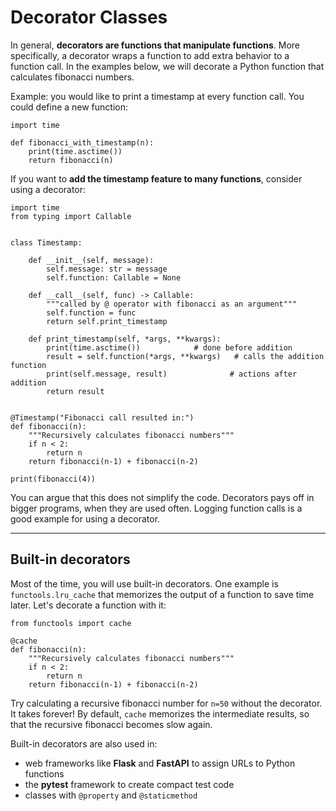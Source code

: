 Decorator Classes
=================

In general, **decorators are functions that manipulate functions**. More
specifically, a decorator wraps a function to add extra behavior to a
function call. In the examples below, we will decorate a Python function
that calculates fibonacci numbers.

Example: you would like to print a timestamp at every function call. You could define a new
function:

``` {.sourceCode .python3}
import time

def fibonacci_with_timestamp(n):
    print(time.asctime())
    return fibonacci(n)
```

If you want to **add the timestamp feature to many functions**, consider
using a decorator:

``` {.sourceCode .python3}
import time
from typing import Callable


class Timestamp:

    def __init__(self, message):
        self.message: str = message
        self.function: Callable = None

    def __call__(self, func) -> Callable:
        """called by @ operator with fibonacci as an argument"""
        self.function = func
        return self.print_timestamp

    def print_timestamp(self, *args, **kwargs):
        print(time.asctime())            # done before addition
        result = self.function(*args, **kwargs)   # calls the addition function
        print(self.message, result)              # actions after addition
        return result


@Timestamp("Fibonacci call resulted in:")
def fibonacci(n):
    """Recursively calculates fibonacci numbers"""
    if n < 2:
        return n
    return fibonacci(n-1) + fibonacci(n-2)

print(fibonacci(4))
```

You can argue that this does not simplify the code. Decorators pays off
in bigger programs, when they are used often. Logging function calls is
a good example for using a decorator.

----

Built-in decorators
-------------------

Most of the time, you will use built-in decorators. One example is
`functools.lru_cache` that memorizes the output of a function to save
time later. Let\'s decorate a function with it:

``` {.sourceCode .python3}
from functools import cache

@cache
def fibonacci(n):
    """Recursively calculates fibonacci numbers"""
    if n < 2:
        return n
    return fibonacci(n-1) + fibonacci(n-2)
```

Try calculating a recursive fibonacci number for `n=50` without the
decorator. It takes forever! By default, `cache` memorizes the intermediate results, so that the recursive fibonacci becomes slow again.

Built-in decorators are also used in:

-   web frameworks like **Flask** and **FastAPI** to assign URLs to Python functions
-   the **pytest** framework to create compact test code
-   classes with `@property` and `@staticmethod`
